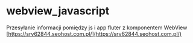 # webview_javascript

Przesyłanie informacji pomiędzy js i app fluter z komponentem WebView
[https://srv62844.seohost.com.pl/](https://srv62844.seohost.com.pl/)
